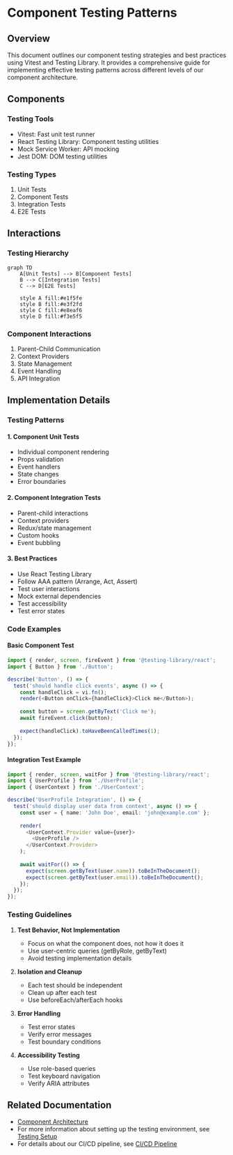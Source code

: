 # Component Testing Patterns

## Overview

This document outlines our component testing strategies and best practices using Vitest and Testing Library. It provides a comprehensive guide for implementing effective testing patterns across different levels of our component architecture.

## Components

### Testing Tools
- Vitest: Fast unit test runner
- React Testing Library: Component testing utilities
- Mock Service Worker: API mocking
- Jest DOM: DOM testing utilities

### Testing Types
1. Unit Tests
2. Component Tests
3. Integration Tests
4. E2E Tests

## Interactions

### Testing Hierarchy

```mermaid
graph TD
    A[Unit Tests] --> B[Component Tests]
    B --> C[Integration Tests]
    C --> D[E2E Tests]
    
    style A fill:#e1f5fe
    style B fill:#e3f2fd
    style C fill:#e8eaf6
    style D fill:#f3e5f5
```

### Component Interactions
1. Parent-Child Communication
2. Context Providers
3. State Management
4. Event Handling
5. API Integration

## Implementation Details

### Testing Patterns

#### 1. Component Unit Tests
- Individual component rendering
- Props validation
- Event handlers
- State changes
- Error boundaries

#### 2. Component Integration Tests
- Parent-child interactions
- Context providers
- Redux/state management
- Custom hooks
- Event bubbling

#### 3. Best Practices
- Use React Testing Library
- Follow AAA pattern (Arrange, Act, Assert)
- Test user interactions
- Mock external dependencies
- Test accessibility
- Test error states

### Code Examples

#### Basic Component Test
```typescript
import { render, screen, fireEvent } from '@testing-library/react';
import { Button } from './Button';

describe('Button', () => {
  test('should handle click events', async () => {
    const handleClick = vi.fn();
    render(<Button onClick={handleClick}>Click me</Button>);
    
    const button = screen.getByText('Click me');
    await fireEvent.click(button);
    
    expect(handleClick).toHaveBeenCalledTimes(1);
  });
});
```

#### Integration Test Example
```typescript
import { render, screen, waitFor } from '@testing-library/react';
import { UserProfile } from './UserProfile';
import { UserContext } from './UserContext';

describe('UserProfile Integration', () => {
  test('should display user data from context', async () => {
    const user = { name: 'John Doe', email: 'john@example.com' };
    
    render(
      <UserContext.Provider value={user}>
        <UserProfile />
      </UserContext.Provider>
    );
    
    await waitFor(() => {
      expect(screen.getByText(user.name)).toBeInTheDocument();
      expect(screen.getByText(user.email)).toBeInTheDocument();
    });
  });
});
```

### Testing Guidelines

1. **Test Behavior, Not Implementation**
   - Focus on what the component does, not how it does it
   - Use user-centric queries (getByRole, getByText)
   - Avoid testing implementation details

2. **Isolation and Cleanup**
   - Each test should be independent
   - Clean up after each test
   - Use beforeEach/afterEach hooks

3. **Error Handling**
   - Test error states
   - Verify error messages
   - Test boundary conditions

4. **Accessibility Testing**
   - Use role-based queries
   - Test keyboard navigation
   - Verify ARIA attributes

## Related Documentation
- [Component Architecture](../components/atomic-design.md)
- For more information about setting up the testing environment, see [Testing Setup](../../../development/environment_setup.md)
- For details about our CI/CD pipeline, see [CI/CD Pipeline](../infrastructure/ci-cd-pipeline.md)
